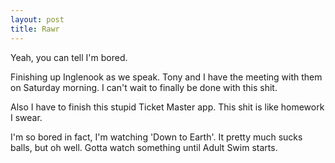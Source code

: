 ```yaml
---
layout: post
title: Rawr
---
```


Yeah, you can tell I'm bored.

Finishing up Inglenook as we speak. Tony and I have the meeting with them on
Saturday morning. I can't wait to finally be done with this shit.

Also I have to finish this stupid Ticket Master app. This shit is like
homework I swear.

I'm so bored in fact, I'm watching 'Down to Earth'. It pretty much sucks
balls, but oh well. Gotta watch something until Adult Swim starts.
